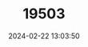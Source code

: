 ---
title: "19503"
category: "Rhinoclemmys funerea"
draft: false
date: 2024-02-22 13:03:50
languages:
  English: ["Black River Turtle", "Black Terrapin", "Black Wood Turtle"]
---